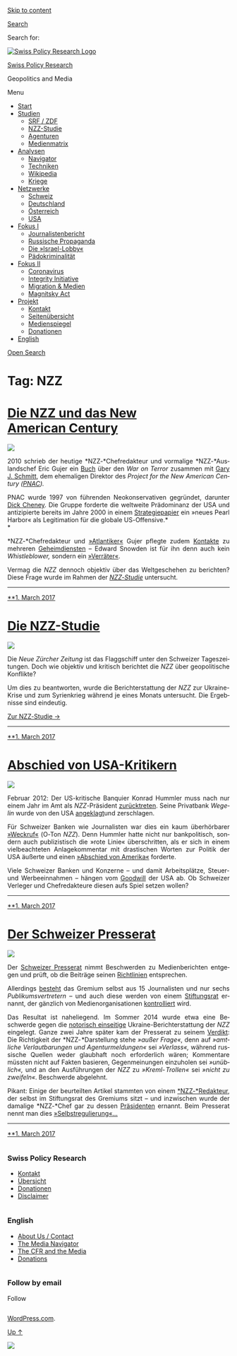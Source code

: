 [Skip to
content](#content)

[](https://swprs.org/)

<div class="cover">

</div>

[Search](#search-container)

<div id="search-container" class="header-search-block bg-graphite hidden">

<span class="screen-reader-text">Search for:</span>

</div>

<div class="header-inner section-inner">

[![Swiss Policy Research
Logo](https://swprs.files.wordpress.com/2020/05/swiss-policy-research-logo-300.png)](https://swprs.org/)

[Swiss Policy Research](https://swprs.org/)

Geopolitics and
    Media

</div>

<div class="navigation section no-padding bg-dark">

Menu

<div class="main-navigation">

  - <span id="menu-item-4374">[Start](https://swprs.org)</span>
  - <span id="menu-item-5941">[Studien](https://swprs.org/srf-propaganda-analyse/)</span>
      - <span id="menu-item-4361">[SRF /
        ZDF](https://swprs.org/srf-propaganda-analyse/)</span>
      - <span id="menu-item-4359">[NZZ-Studie](https://swprs.org/die-nzz-studie/)</span>
      - <span id="menu-item-4373">[Agenturen](https://swprs.org/der-propaganda-multiplikator/)</span>
      - <span id="menu-item-7978">[Medienmatrix](https://swprs.org/die-propaganda-matrix/)</span>
  - <span id="menu-item-9423">[Analysen](https://swprs.org/medien-navigator/)</span>
      - <span id="menu-item-9414">[Navigator](https://swprs.org/medien-navigator/)</span>
      - <span id="menu-item-8524">[Techniken](https://swprs.org/der-propaganda-schluessel/)</span>
      - <span id="menu-item-10908">[Wikipedia](https://swprs.org/propaganda-in-der-wikipedia/)</span>
      - <span id="menu-item-9920">[Kriege](https://swprs.org/logik-imperialer-kriege/)</span>
  - <span id="menu-item-4362">[Netzwerke](https://swprs.org/netzwerk-medien-schweiz/)</span>
      - <span id="menu-item-6283">[Schweiz](https://swprs.org/netzwerk-medien-schweiz/)</span>
      - <span id="menu-item-7215">[Deutschland](https://swprs.org/netzwerk-medien-deutschland/)</span>
      - <span id="menu-item-17401">[Österreich](https://swprs.org/medien-in-oesterreich/)</span>
      - <span id="menu-item-7216">[USA](https://swprs.org/das-american-empire-und-seine-medien/)</span>
  - <span id="menu-item-9228">[Fokus
    I](https://swprs.org/bericht-eines-journalisten/)</span>
      - <span id="menu-item-12119">[Journalistenbericht](https://swprs.org/bericht-eines-journalisten/)</span>
      - <span id="menu-item-12117">[Russische
        Propaganda](https://swprs.org/russische-propaganda/)</span>
      - <span id="menu-item-12118">[Die
        »Israel-Lobby«](https://swprs.org/die-israel-lobby-fakten-und-mythen/)</span>
      - <span id="menu-item-13505">[Pädokriminalität](https://swprs.org/geopolitik-und-paedokriminalitaet/)</span>
  - <span id="menu-item-17258">[Fokus
    II](https://swprs.org/migration-und-medien/)</span>
      - <span id="menu-item-32838">[Coronavirus](https://swprs.org/covid-19-hinweis-ii/)</span>
      - <span id="menu-item-12939">[Integrity
        Initiative](https://swprs.org/die-integrity-initiative/)</span>
      - <span id="menu-item-17290">[Migration &
        Medien](https://swprs.org/migration-und-medien/)</span>
      - <span id="menu-item-17291">[Magnitsky
        Act](https://swprs.org/der-fall-magnitsky/)</span>
  - <span id="menu-item-21964">[Projekt](https://swprs.org/kontakt/)</span>
      - <span id="menu-item-8525">[Kontakt](https://swprs.org/kontakt/)</span>
      - <span id="menu-item-10193">[Seitenübersicht](https://swprs.org/uebersicht/)</span>
      - <span id="menu-item-8637">[Medienspiegel](https://swprs.org/medienspiegel/)</span>
      - <span id="menu-item-33287">[Donationen](https://swprs.org/donationen/)</span>
  - <span id="menu-item-14415">[English](https://swprs.org/contact/)</span>

</div>

[Open
Search](#)

</div>

<div class="wrapper section medium-padding clear" data-role="main">

# Tag: NZZ

<div id="content" class="content section-inner">

<div id="posts" class="posts">

<div class="spinner-container">

<div id="spinner">

<div class="double-bounce1">

</div>

<div class="double-bounce2">

</div>

</div>

</div>

<div class="post-container">

# [Die NZZ und das New American Century](https://swprs.org/2017/03/01/nzz-new-american-century/)

<div class="featured-media">

[![](https://swprs.files.wordpress.com/2016/03/pnac.png?w=600)](https://swprs.org/2017/03/01/nzz-new-american-century/ "Die NZZ und das New American Century")

</div>

<div class="post-content clear">

<div lang="de" style="text-align:justify;hyphens:auto;-webkit-hyphens:auto;-ms-hyphens:auto;font-variant:none;">

2010 schrieb der heutige *NZZ-*Chef­re­dakteur und vor­ma­lige
*NZZ-*Aus­lands­chef Eric Gujer ein
[Buch](https://www.amazon.com/Safety-Liberty-Islamist-Terrorism-Counterterrorism/dp/084474333X)
über den *War on Terror* zu­sammen mit [Gary J.
Schmitt](https://en.wikipedia.org/wiki/Gary_Schmitt), dem ehe­ma­li­gen
Dir­ektor des *Project for the New American Century
([PNAC](https://en.wikipedia.org/wiki/Project_for_the_New_American_Century)).*

PNAC wurde 1997 von füh­ren­den Neo­kon­ser­va­ti­ven ge­gründet,
darunter [Dick Cheney](https://de.wikipedia.org/wiki/Dick_Cheney). Die
Gruppe for­derte die weltweite Prädominanz der USA und anti­zi­pierte
be­reits im Jahre 2000 in ei­nem
[Stra­tegie­­papier](https://web.archive.org/web/20130817122719/http://www.newamericancentury.org/RebuildingAmericasDefenses.pdf)
ein »neues Pearl Harbor« als Legi­ti­ma­tion für die globale
US-Offensive.*  
*

*NZZ-*Chef­redakteur und
[»Atlan­ti­ker«](http://bazonline.ch/schweiz/Ein-Atlantiker-an-der-Spitze/story/18216373)
Gujer pf‌legte zudem [Kon­takte](https://www.taz.de/!430263/) zu
mehreren
[Ge­heim­dien­s­ten](https://web.archive.org/web/20150515195718/http://www.schweizamsonntag.ch/ressort/medien/nzz-chefredaktor_gujer_und_der_geheimdienst/)
– Edward Snow­den ist für ihn denn auch kein *Whistle­blower,* sondern
ein
[»Ver­rä­ter«](http://www.nzz.ch/schweiz/bern-ist-nicht-bagdad-1.18122326).

Vermag die *NZZ* den­noch ob­jek­tiv über das Welt­ge­sche­hen zu
berichten? Diese Frage wur­de im Rah­men der
*[NZZ-Studie](https://swprs.org/die-nzz-studie/)* untersucht.

</div>

-----

</div>

<div class="post-meta clear">

[**1. March
2017](https://swprs.org/2017/03/01/nzz-new-american-century/ "Die NZZ und das New American Century")

</div>

</div>

<div class="post-container">

# [Die NZZ-Studie](https://swprs.org/2017/03/01/die-nzz-studie/)

<div class="featured-media">

[![](https://swprs.files.wordpress.com/2017/03/nzz-propaganda-gesamt-small.png?w=500)](https://swprs.org/2017/03/01/die-nzz-studie/ "Die NZZ-Studie")

</div>

<div class="post-content clear">

<div lang="de" style="text-align:justify;hyphens:auto;-webkit-hyphens:auto;-ms-hyphens:auto;font-variant:none;">

Die *Neue Zürcher Zeitung* ist das Flagg­schiff unter den Schweizer
Tages­zei­tungen. Doch wie objektiv und kritisch berichtet die *NZZ*
über geo­politische Konf‌likte?

Um dies zu be­ant­worten, wurde die Bericht­erstattung der *NZZ* zur
Ukraine-Krise und zum Syrien­krieg während je eines Monats unter­sucht.
Die Ergebnisse sind eindeutig.

[Zur NZZ-Studie →](https://swprs.org/die-nzz-studie/)

</div>

-----

</div>

<div class="post-meta clear">

[**1. March
2017](https://swprs.org/2017/03/01/die-nzz-studie/ "Die NZZ-Studie")

</div>

</div>

<div class="post-container">

# [Abschied von USA-Kritikern](https://swprs.org/2017/03/01/abschied-von-usa-kritikern/)

<div class="featured-media">

[![](https://swprs.files.wordpress.com/2016/07/hummler-nzz.png?w=348)](https://swprs.org/2017/03/01/abschied-von-usa-kritikern/ "Abschied von USA-Kritikern")

</div>

<div class="post-content clear">

<div lang="de" style="text-align:justify;hyphens:auto;-webkit-hyphens:auto;-ms-hyphens:auto;font-variant:none;">

Februar 2012: Der US-kritische Banquier Konrad Hummler muss nach nur
einem Jahr im Amt als *NZZ*-Präsi­dent
[zurück­treten](https://www.tagesanzeiger.ch/wirtschaft/unternehmen-und-konjunktur/Konrad-Hummler-gibt-NZZVRPraesidium-ab/story/25627682).
Seine Privatbank *Wegelin* wurde von den USA
[an­ge­klagt](https://www.tagesanzeiger.ch/wirtschaft/unternehmen-und-konjunktur/USA-erhoehen-mit-WegelinKlage-den-Druck/story/25658973)und
zerschlagen.

Für Schweizer Banken wie Journalisten war dies ein kaum über­hör­ba­rer
[»Weck­ruf«](http://www.nzz.ch/ein-weckruf-fuer-die-schweiz-1.14608280)
(O-Ton *NZZ*). Denn Hummler hatte nicht nur bank­politisch, sondern auch
publi­zistisch die »rote Linie« über­schritten, als er sich in einem
viel­beachteten An­la­ge­kom­men­tar mit dras­ti­schen Worten zur
Po­li­tik der USA äußerte und einen [»Abschied von
Amerika«](https://swprs.files.wordpress.com/2016/03/usa_wegelin_kommentar_2009.pdf)
forderte.

Viele Schwei­zer Banken und Konzerne – und da­mit Ar­beits­plätze,
Steuer- und Werbe­ein­nah­men – hän­gen vom
[Good­will](http://www.finews.ch/news/finanzplatz/21359-us-steuerstreit-kategorie-2-kategorie-1-lombard-odier-julius-b%C3%A4r-department-of-justice)
der USA ab. Ob Schweizer Ver­le­ger und Chef­re­dak­teure diesen aufs
Spiel setzen wollen?

</div>

-----

</div>

<div class="post-meta clear">

[**1. March
2017](https://swprs.org/2017/03/01/abschied-von-usa-kritikern/ "Abschied von USA-Kritikern")

</div>

</div>

<div class="post-container">

# [Der Schweizer Presserat](https://swprs.org/2017/03/01/der-schweizer-presserat/)

<div class="featured-media">

[![](https://swprs.files.wordpress.com/2016/07/presserat-logo.png?w=200)](https://swprs.org/2017/03/01/der-schweizer-presserat/ "Der Schweizer Presserat")

</div>

<div class="post-content clear">

<div lang="de" style="text-align:justify;hyphens:auto;-webkit-hyphens:auto;-ms-hyphens:auto;font-variant:none;">

Der [Schweizer Presse­rat](https://presserat.ch/) nimmt Be­schwer­den zu
Me­dien­be­rich­ten ent­ge­gen und prüft, ob die Beiträge seinen
[Richt­linien](https://presserat.ch/journalistenkodex/richtlinien/)
ent­spre­chen.

Aller­dings
[besteht](https://presserat.ch/der-presserat/presseratsmitglieder/) das
Gre­mium selbst aus 15 Jour­na­listen und nur sechs
*Pub­li­kums­ver­tre­tern* – und auch diese werden von einem
[Stif‌­tungs­rat](https://presserat.ch/der-presserat/stiftungsratsmitglieder/)
er­nannt, der gänz­lich von Medien­orga­ni­sa­tionen
[kon­trol­liert](https://presserat.ch/der-presserat/geschaeftsreglement/)
wird.

Das Resultat ist naheliegend. Im Som­mer 2014 wurde etwa eine
Be­schwerde gegen die [no­to­risch
ein­sei­tige](https://swprs.org/die-nzz-studie/)
Ukraine-Bericht­er­stattung der *NZZ* ein­ge­legt. Ganze zwei Jahre
später kam der Presse­rat zu seinem
[Verdikt](https://presserat.ch/complaints/wahrheitspflicht-kommentarfreiheit-unterschlagen-wichtiger-informationen-entstellen-von-tatsachen/):
Die Rich­tig­keit der *NZZ- *Dar­stel­lung stehe *»außer Frage«*, denn
auf *»amt­liche Ver­laut­ba­rungen und Agen­tur­mel­dungen«* sei
*»Verlass«,* während russische Quel­len weder glaub­haf‌t noch
erforderlich wären; Kom­men­tare müss­ten nicht auf Fak­ten ba­sie­ren,
Ge­gen­mei­nungen ein­zu­holen sei *»un­üb­lich«,* und an den
Aus­füh­rungen der *NZZ* zu *»Kreml- Trollen«* sei *»nicht zu
zwei­feln«*. Be­schwerde ab­ge­lehnt.

Pikant: Einige der be­ur­teil­ten Ar­tikel stam­mten von einem
[*NZZ-*Redak­teur](http://www.nzz.ch/international/europa/beschwerde-beim-presserat-kritik-an-nzz-abgewiesen-ld.104814),
der selbst im Stif‌­tungs­rat des Gremiums sitzt – und inzwischen wurde
der damalige *NZZ-*Chef gar zu dessen
[Prä­si­denten](http://www.nzz.ch/schweiz/medien-selbstregulierung-markus-spillmann-wird-praesident-des-presserats-ld.135619)
ernannt. Beim Presse­rat nennt man dies
[»Selbst­re­gu­lierung«…](https://de.wikipedia.org/wiki/Schweizer_Presserat)

</div>

-----

</div>

<div class="post-meta clear">

[**1. March
2017](https://swprs.org/2017/03/01/der-schweizer-presserat/ "Der Schweizer Presserat")

</div>

</div>

</div>

</div>

</div>

<div id="footer" class="footer bg-graphite">

<div class="section-inner row clear" data-role="complementary">

<div class="column column-1 one-third medium-padding">

<div class="widgets">

<div id="nav_menu-3" class="widget widget_nav_menu">

<div class="widget-content clear">

### Swiss Policy Research

<div class="menu-allgemein-container">

  - <span id="menu-item-251">[Kontakt](https://swprs.org/kontakt/)</span>
  - <span id="menu-item-33090">[Übersicht](https://swprs.org/uebersicht/)</span>
  - <span id="menu-item-33286">[Donationen](https://swprs.org/donationen/)</span>
  - <span id="menu-item-15372">[Disclaimer](https://swprs.org/disclaimer/)</span>

</div>

</div>

</div>

</div>

</div>

<div class="column column-2 one-third medium-padding">

<div class="widgets">

<div id="nav_menu-4" class="widget widget_nav_menu">

<div class="widget-content clear">

### English

<div class="menu-english-container">

  - <span id="menu-item-20017">[About Us /
    Contact](https://swprs.org/contact/)</span>
  - <span id="menu-item-20015">[The Media
    Navigator](https://swprs.org/media-navigator/)</span>
  - <span id="menu-item-20016">[The CFR and the
    Media](https://swprs.org/the-american-empire-and-its-media/)</span>
  - <span id="menu-item-33285">[Donations](https://swprs.org/donations/)</span>

</div>

</div>

</div>

</div>

</div>

<div class="column column-3 one-third medium-padding">

<div class="widgets">

<div id="blog_subscription-4" class="widget widget_blog_subscription jetpack_subscription_widget">

<div class="widget-content clear">

### Follow by email

Follow

</div>

</div>

</div>

</div>

</div>

</div>

<div class="credits section bg-dark small-padding">

<div class="credits-inner section-inner clear">

[WordPress.com](https://wordpress.com/?ref=footer_custom_com).

[Up ↑](# "To the top")

</div>

</div>

<div style="display:none">

</div>

![](https://pixel.wp.com/b.gif?v=noscript)
